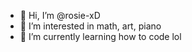 - 👋 Hi, I’m @rosie-xD
- 👀 I’m interested in math, art, piano 
- 🌱 I’m currently learning how to code lol

<!---
rosie-xD/rosie-xD is a ✨ special ✨ repository because its `README.md` (this file) appears on your GitHub profile.
You can click the Preview link to take a look at your changes.
--->
